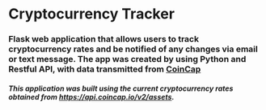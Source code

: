 # Cryptocurrency Tracker

### Flask web application that allows users to track cryptocurrency rates and be notified of any changes via email or text message. The app was created by using Python and Restful API, with data transmitted from [CoinCap](https://coincap.io)


##### This application was built using the current cryptocurrency rates obtained from https://api.coincap.io/v2/assets.
